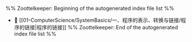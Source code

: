 %% Zoottelkeeper: Beginning of the autogenerated index file list  %%
- 📄 [[01-ComputerScience/SystemBasics/一、程序的表示、转换与链接/程序的链接|程序的链接]]
%% Zoottelkeeper: End of the autogenerated index file list  %%
